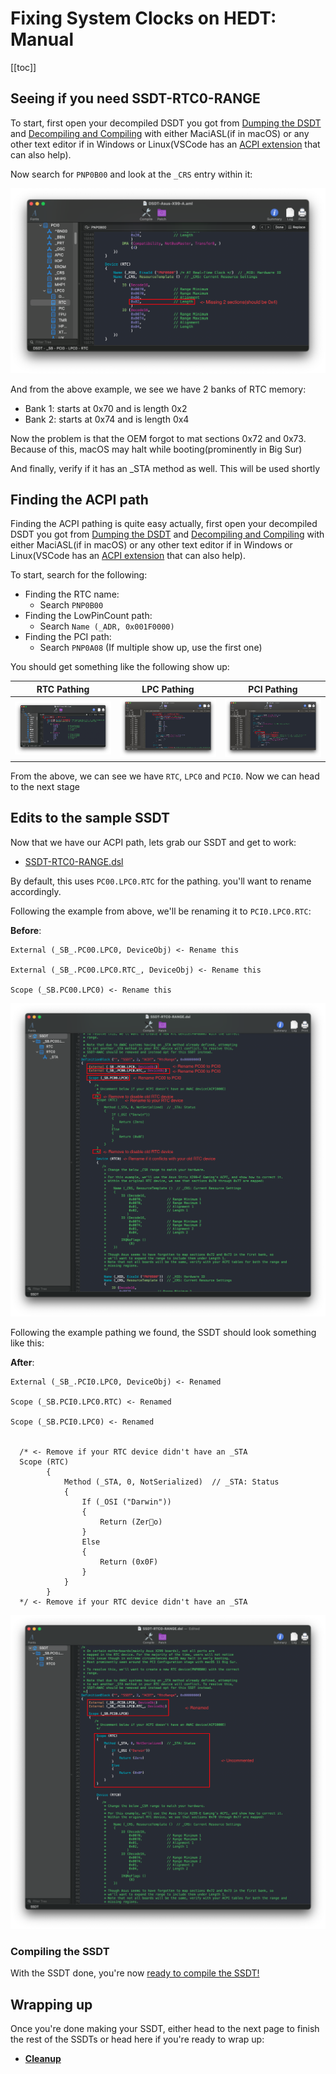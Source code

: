 # Fixing System Clocks on HEDT: Manual

[[toc]]

## Seeing if you need SSDT-RTC0-RANGE

To start, first open your decompiled DSDT you got from [Dumping the DSDT](/dump.md) and [Decompiling and Compiling](/compile.md) with either MaciASL(if in macOS) or any other text editor if in Windows or Linux(VSCode has an [ACPI extension](https://marketplace.visualstudio.com/items?itemName=Thog.vscode-asl) that can also help).

Now search for `PNP0B00` and look at the `_CRS` entry within it:

![](../../images/Universal/awac-md/rtc-range-check.png)

And from the above example, we see we have 2 banks of RTC memory:

* Bank 1: starts at 0x70 and is length 0x2
* Bank 2: starts at 0x74 and is length 0x4

Now the problem is that the OEM forgot to mat sections 0x72 and 0x73. Because of this, macOS may halt while booting(prominently in Big Sur)

And finally, verify if it has an _STA method as well. This will be used shortly

## Finding the ACPI path

Finding the ACPI pathing is quite easy actually, first open your decompiled DSDT you got from [Dumping the DSDT](/dump.md) and [Decompiling and Compiling](/compile.md) with either MaciASL(if in macOS) or any other text editor if in Windows or Linux(VSCode has an [ACPI extension](https://marketplace.visualstudio.com/items?itemName=Thog.vscode-asl) that can also help).

To start, search for the following:

* Finding the RTC name:
  * Search `PNP0B00`
* Finding the LowPinCount path:
  * Search `Name (_ADR, 0x001F0000)`
* Finding the PCI path:
  * Search `PNP0A08` (If multiple show up, use the first one)

You should get something like the following show up:

RTC Pathing | LPC Pathing          |  PCI Pathing
:----------:|:-------------------------:|:-------------------------:
![](../../images/Universal/awac-md/rtc-name.png) | ![](../../images/Universal/nvram-md/lpc.png)  |  ![](../../images/Universal/nvram-md/pci0.png)

From the above, we can see we have `RTC`, `LPC0` and `PCI0`. Now we can head to the next stage

## Edits to the sample SSDT

Now that we have our ACPI path, lets grab our SSDT and get to work:

* [SSDT-RTC0-RANGE.dsl](https://github.com/acidanthera/OpenCorePkg/tree/master/Docs/AcpiSamples/Source/SSDT-RTC0-RANGE.dsl)

By default, this uses `PC00.LPC0.RTC` for the pathing. you'll want to rename accordingly.

Following the example from above, we'll be renaming it to `PCI0.LPC0.RTC`:

**Before**:

```
External (_SB_.PC00.LPC0, DeviceObj) <- Rename this

External (_SB_.PC00.LPC0.RTC_, DeviceObj) <- Rename this

Scope (_SB.PC00.LPC0) <- Rename this
```

![](../../images/Universal/awac-md/ssdt-before-rename-hedt.png)

Following the example pathing we found, the SSDT should look something like this:

**After**:

```
External (_SB_.PCI0.LPC0, DeviceObj) <- Renamed

Scope (_SB.PCI0.LPC0.RTC) <- Renamed

Scope (_SB.PCI0.LPC0) <- Renamed


  /* <- Remove if your RTC device didn't have an _STA
  Scope (RTC)
        {
            Method (_STA, 0, NotSerialized)  // _STA: Status
            {
                If (_OSI ("Darwin"))
                {
                    Return (Zero)
                }
                Else
                {
                    Return (0x0F)
                }
            }
        }
  */ <- Remove if your RTC device didn't have an _STA
```

![](../../images/Universal/awac-md/ssdt-after-rename-hedt.png)

### Compiling the SSDT

 With the SSDT done, you're now [ready to compile the SSDT!](/compile.md)

## Wrapping up

Once you're done making your SSDT, either head to the next page to finish the rest of the SSDTs or head here if you're ready to wrap up:

* [**Cleanup**](/cleanup.md)
